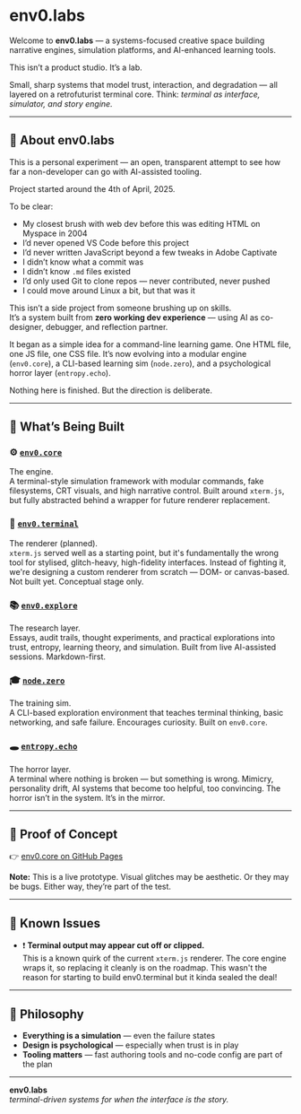 # env0.labs

Welcome to **env0.labs** — a systems-focused creative space building narrative engines, simulation platforms, and AI-enhanced learning tools.

This isn’t a product studio. It’s a lab.

Small, sharp systems that model trust, interaction, and degradation — all layered on a retrofuturist terminal core. Think: _terminal as interface, simulator, and story engine._

---

## 🧠 About env0.labs

This is a personal experiment — an open, transparent attempt to see how far a non-developer can go with AI-assisted tooling. 

Project started around the 4th of April, 2025.

To be clear:
- My closest brush with web dev before this was editing HTML on Myspace in 2004  
- I’d never opened VS Code before this project  
- I’d never written JavaScript beyond a few tweaks in Adobe Captivate  
- I didn’t know what a commit was  
- I didn’t know `.md` files existed  
- I’d only used Git to clone repos — never contributed, never pushed  
- I could move around Linux a bit, but that was it

This isn’t a side project from someone brushing up on skills.  
It’s a system built from **zero working dev experience** — using AI as co-designer, debugger, and reflection partner.

It began as a simple idea for a command-line learning game. One HTML file, one JS file, one CSS file. It’s now evolving into a modular engine (`env0.core`), a CLI-based learning sim (`node.zero`), and a psychological horror layer (`entropy.echo`).

Nothing here is finished. But the direction is deliberate.

---

## 🧭 What’s Being Built

### ⚙️ [`env0.core`](https://github.com/env0-labs/env0.core)  
The engine.  
A terminal-style simulation framework with modular commands, fake filesystems, CRT visuals, and high narrative control. Built around `xterm.js`, but fully abstracted behind a wrapper for future renderer replacement.

### 🧮 [`env0.terminal`](https://github.com/env0-labs/env0.terminal)  
The renderer (planned).  
`xterm.js` served well as a starting point, but it's fundamentally the wrong tool for stylised, glitch-heavy, high-fidelity interfaces. Instead of fighting it, we're designing a custom renderer from scratch — DOM- or canvas-based. Not built yet. Conceptual stage only.

### 📚 [`env0.explore`](https://github.com/env0-labs/env0.explore)  
The research layer.  
Essays, audit trails, thought experiments, and practical explorations into trust, entropy, learning theory, and simulation. Built from live AI-assisted sessions. Markdown-first.

### 🎓 [`node.zero`](https://github.com/env0-labs/node.zero)  
The training sim.  
A CLI-based exploration environment that teaches terminal thinking, basic networking, and safe failure. Encourages curiosity. Built on `env0.core`.

### 🕳️ [`entropy.echo`](https://github.com/env0-labs/entropy.echo)  
The horror layer.  
A terminal where nothing is broken — but something is wrong. Mimicry, personality drift, AI systems that become too helpful, too convincing. The horror isn’t in the system. It’s in the mirror.

---

## 🚧 Proof of Concept

👉 [env0.core on GitHub Pages](https://env0-labs.github.io/env0.core/)

**Note:** This is a live prototype. Visual glitches may be aesthetic. Or they may be bugs. Either way, they’re part of the test.

---

## 🪪 Known Issues

- ❗ **Terminal output may appear cut off or clipped.**  
  This is a known quirk of the current `xterm.js` renderer. The core engine wraps it, so replacing it cleanly is on the roadmap. This wasn't the reason for starting to build env0.terminal but it kinda sealed the deal!

---

## 🧪 Philosophy

- **Everything is a simulation** — even the failure states  
- **Design is psychological** — especially when trust is in play  
- **Tooling matters** — fast authoring tools and no-code config are part of the plan

---

**env0.labs**  
_terminal-driven systems for when the interface *is* the story._
